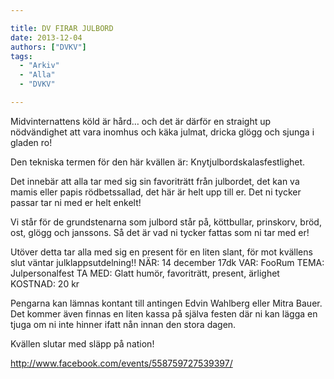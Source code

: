 ```yaml
---

title: DV FIRAR JULBORD
date: 2013-12-04
authors: ["DVKV"]
tags:
  - "Arkiv"
  - "Alla"
  - "DVKV"

---
```


Midvinternattens köld är hård… och det är därför en straight up
nödvändighet att vara inomhus och käka julmat, dricka glögg och sjunga i
gladen ro!

Den tekniska termen för den här kvällen är: Knytjulbordskalasfestlighet.

Det innebär att alla tar med sig sin favoriträtt från julbordet, det kan
va mamis eller papis rödbetssallad, det här är helt upp till er. Det ni
tycker passar tar ni med er helt enkelt!

Vi står för de grundstenarna som julbord står på, köttbullar, prinskorv,
bröd, ost, glögg och janssons. Så det är vad ni tycker fattas som ni tar
med er!

 Utöver detta tar alla med sig en present för en liten slant, för mot
  kvällens slut väntar julklappsutdelning!!
 NÄR: 14 december 17dk
 VAR: FooRum
 TEMA: Julpersonalfest
 TA MED: Glatt humör, favoriträtt, present, ärlighet
 KOSTNAD: 20 kr

Pengarna kan lämnas kontant till antingen Edvin Wahlberg eller Mitra
Bauer. Det kommer även finnas en liten kassa på själva festen där ni kan
lägga en tjuga om ni inte hinner ifatt nån innan den stora dagen.

Kvällen slutar med släpp på nation!

http://www.facebook.com/events/558759727539397/
